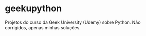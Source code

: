 # geekupython
Projetos do curso da Geek University (Udemy) sobre Python. Não corrigidos, apenas minhas soluções.
